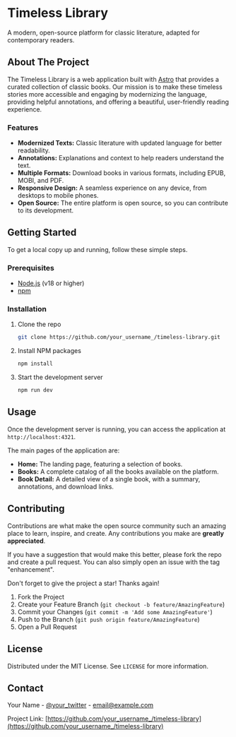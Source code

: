 # Timeless Library

A modern, open-source platform for classic literature, adapted for contemporary readers.

## About The Project

The Timeless Library is a web application built with [Astro](https://astro.build/) that provides a curated collection of classic books. Our mission is to make these timeless stories more accessible and engaging by modernizing the language, providing helpful annotations, and offering a beautiful, user-friendly reading experience.

### Features

*   **Modernized Texts:** Classic literature with updated language for better readability.
*   **Annotations:** Explanations and context to help readers understand the text.
*   **Multiple Formats:** Download books in various formats, including EPUB, MOBI, and PDF.
*   **Responsive Design:** A seamless experience on any device, from desktops to mobile phones.
*   **Open Source:** The entire platform is open source, so you can contribute to its development.

## Getting Started

To get a local copy up and running, follow these simple steps.

### Prerequisites

*   [Node.js](https://nodejs.org/en/) (v18 or higher)
*   [npm](https://www.npmjs.com/)

### Installation

1.  Clone the repo
    ```sh
    git clone https://github.com/your_username_/timeless-library.git
    ```
2.  Install NPM packages
    ```sh
    npm install
    ```
3.  Start the development server
    ```sh
    npm run dev
    ```

## Usage

Once the development server is running, you can access the application at `http://localhost:4321`.

The main pages of the application are:

*   **Home:** The landing page, featuring a selection of books.
*   **Books:** A complete catalog of all the books available on the platform.
*   **Book Detail:** A detailed view of a single book, with a summary, annotations, and download links.

## Contributing

Contributions are what make the open source community such an amazing place to learn, inspire, and create. Any contributions you make are **greatly appreciated**.

If you have a suggestion that would make this better, please fork the repo and create a pull request. You can also simply open an issue with the tag "enhancement".

Don't forget to give the project a star! Thanks again!

1.  Fork the Project
2.  Create your Feature Branch (`git checkout -b feature/AmazingFeature`)
3.  Commit your Changes (`git commit -m 'Add some AmazingFeature'`)
4.  Push to the Branch (`git push origin feature/AmazingFeature`)
5.  Open a Pull Request

## License

Distributed under the MIT License. See `LICENSE` for more information.

## Contact

Your Name - [@your_twitter](https://twitter.com/your_twitter) - email@example.com

Project Link: [https://github.com/your_username_/timeless-library](https://github.com/your_username_/timeless-library)